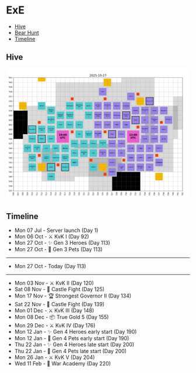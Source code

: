 # ExE

- [Hive](hive/README.md)
- [Bear Hunt](bear_hunt/README.md)
- [Timeline](#timeline)

## Hive

<!-- [[[cog
# Display the latest hive map
import re
from pathlib import Path
pattern = re.compile(r"(\d{4}-\d{2}-\d{2})_hive\.png")
imgs_dir = Path("hive", "images")
hive_map_fpath = sorted(
  [fpath for fpath in imgs_dir.iterdir() if pattern.match(fpath.name)]
)[-1]
print(f"![hive map]({hive_map_fpath})")
]]] -->

![hive map](hive/images/2025-10-27_hive.png)

<!-- [[[end]]] -->

## Timeline

<!-- [[[cog
from timeline import make_timeline
timeline = make_timeline()
for line in timeline:
    print(line)
]]] -->

- Mon 07 Jul - Server launch (Day 1)
- Mon 06 Oct - ⚔ KvK I (Day 92)
- Mon 27 Oct - ✨ Gen 3 Heroes (Day 113)
- Mon 27 Oct - 🐶 Gen 3 Pets (Day 113)

______________________________________________________________________

- Mon 27 Oct - Today (Day 113)

______________________________________________________________________

- Mon 03 Nov - ⚔ KvK II (Day 120)
- Sat 08 Nov - 🏰 Castle Fight (Day 125)
- Mon 17 Nov - 🏆 Strongest Governor II (Day 134)
- Sat 22 Nov - 🏰 Castle Fight (Day 139)
- Mon 01 Dec - ⚔ KvK III (Day 148)
- Mon 08 Dec - 📦 True Gold 5 (Day 155)
- Mon 29 Dec - ⚔ KvK IV (Day 176)
- Mon 12 Jan - ✨ Gen 4 Heroes early start (Day 190)
- Mon 12 Jan - 🐶 Gen 4 Pets early start (Day 190)
- Thu 22 Jan - ✨ Gen 4 Heroes late start (Day 200)
- Thu 22 Jan - 🐶 Gen 4 Pets late start (Day 200)
- Mon 26 Jan - ⚔ KvK V (Day 204)
- Wed 11 Feb - 🏫 War Academy (Day 220)

<!-- [[[end]]] -->
